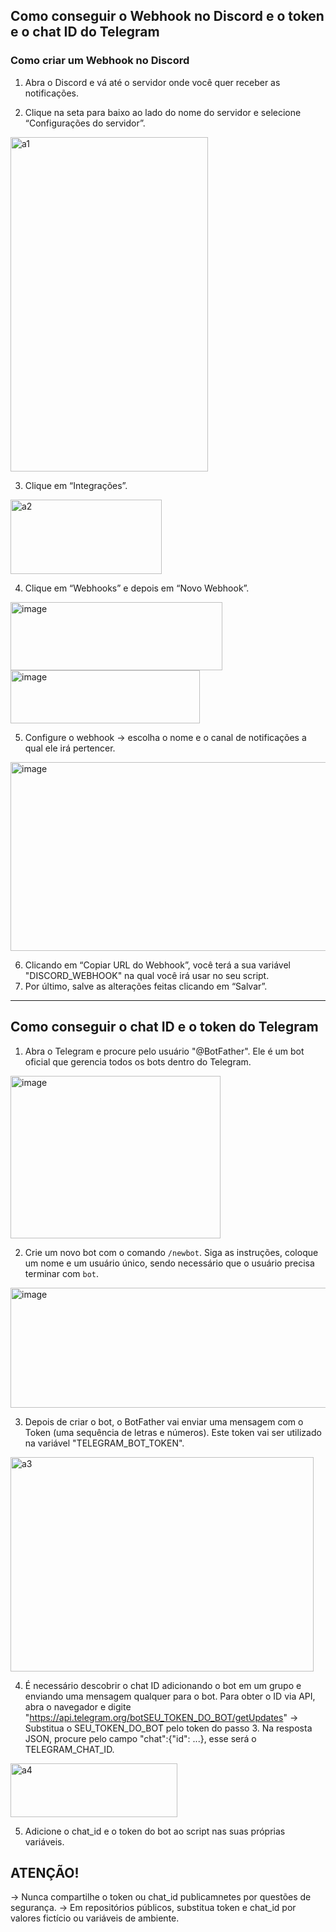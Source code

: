 ## Como conseguir o Webhook no Discord e o token e o chat ID do Telegram ##
### Como criar um Webhook no Discord ###

1. Abra o Discord e vá até o servidor onde você quer receber as notificações.

2. Clique na seta para baixo ao lado do nome do servidor e selecione “Configurações do servidor”.
<img width="316" height="535" alt="a1" src="https://github.com/user-attachments/assets/ba9b678a-fd59-4d67-977d-4f6d35cc73df" />



3. Clique em “Integrações”.
<img width="242" height="119" alt="a2" src="https://github.com/user-attachments/assets/2b817026-15ec-44fc-aa5e-1ca63604843b" />


4. Clique em “Webhooks” e depois em “Novo Webhook”.
<img width="339" height="109" alt="image" src="https://github.com/user-attachments/assets/7326ee3f-4eef-4f3a-a42c-4b0bf7978edc" /> 
<img width="303" height="85" alt="image" src="https://github.com/user-attachments/assets/897f1d49-14b5-4a7f-84f5-4813494a245e" />


5. Configure o webhook -> escolha o nome e o canal de notificações a qual ele irá pertencer.
<img width="669" height="302" alt="image" src="https://github.com/user-attachments/assets/7a7aab80-a571-4f6a-8576-12d3797b0e92" />

6. Clicando em “Copiar URL do Webhook”, você terá a sua variável "DISCORD_WEBHOOK" na qual você irá usar no seu script.
7. Por último, salve as alterações feitas clicando em “Salvar”.

------------------------------------------------------------------------------------------------------------------------------------------
## Como conseguir o chat ID e o token do Telegram
1. Abra o Telegram e procure pelo usuário "@BotFather". Ele é um bot oficial que gerencia todos os bots dentro do Telegram.
<img width="336" height="260" alt="image" src="https://github.com/user-attachments/assets/4b615735-331f-4e47-bc0d-b659501f170d" />


2. Crie um novo bot com o comando ```/newbot```. Siga as instruções, coloque um nome e um usuário único, sendo necessário que o usuário precisa terminar com ```bot```.
<img width="660" height="192" alt="image" src="https://github.com/user-attachments/assets/ca54ad25-89e6-482f-9bd8-6fe2a2df2e6a" />


3. Depois de criar o bot, o BotFather vai enviar uma mensagem com o Token (uma sequência de letras e números). Este token vai ser utilizado na variável "TELEGRAM_BOT_TOKEN".
<img width="485" height="343" alt="a3" src="https://github.com/user-attachments/assets/c2ee19b4-7599-4c8c-9f11-d60005b1f13c" />


4. É necessário descobrir o chat ID adicionando o bot em um grupo e enviando uma mensagem qualquer para o bot. Para obter o ID via API, abra o navegador e digite "https://api.telegram.org/botSEU_TOKEN_DO_BOT/getUpdates" -> Substitua o SEU_TOKEN_DO_BOT pelo token do passo 3. Na resposta JSON, procure pelo campo "chat":{"id": ...}, esse será o TELEGRAM_CHAT_ID.
<img width="267" height="86" alt="a4" src="https://github.com/user-attachments/assets/4f119635-3d9e-44aa-b9ff-b15e0d0e3a19" />


5. Adicione o chat_id e o token do bot ao script nas suas próprias variáveis.


## ATENÇÃO!
-> Nunca compartilhe o token ou chat_id publicamnetes por questões de segurança.
-> Em repositórios públicos, substitua token e chat_id por valores fictício ou variáveis de ambiente.


